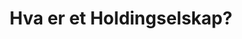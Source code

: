﻿---
title: "Hva er et Holdingselskap?"
meta_title: "Hva er et Holdingselskap?"
meta_description: '**GTIN (Global Trade Item Number)** og **EAN (European Article Number)** er globale standarder for produktidentifikasjon som spiller en kritisk rolle i moderne ...'
slug: hva-er-holdingselskap
type: blog
layout: pages/single
---


